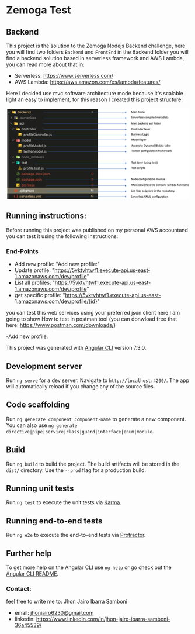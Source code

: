 # Zemoga Test
## Backend
This project is the solution to the Zemoga Nodejs Backend challenge, here you will find two folders `Backend` and `FrontEnd` in the Backend folder you will find a backend solution based in serverless framework and AWS Lambda, you can read more about that in:

- Serverless: https://www.serverless.com/
- AWS Lambda: https://aws.amazon.com/es/lambda/features/

Here I decided use mvc software architecture mode because it's scalable light an easy to implement, for this reason I created this project structure:

 ![alt text](https://github.com/jhonjairo6230/ZemogaTest/blob/documentation/assets/backend-structure.png)

## Running instructions:
Before running this project was published on my personal AWS accountand you can test it using the following instructions: 

### End-Points
- Add new profile: "Add new profile:"
- Update profile: "https://5vktvhtwf1.execute-api.us-east-1.amazonaws.com/dev/profile"
- List all profiles: "https://5vktvhtwf1.execute-api.us-east-1.amazonaws.com/dev/profile"
- get specific profile: "https://5vktvhtwf1.execute-api.us-east-1.amazonaws.com/dev/profile/{id}"

you can test this web services using your preferred json client here I am going to show How to test in postman tool (you can donwload free that here: https://www.postman.com/downloads/)

-Add new profile:







This project was generated with [Angular CLI](https://github.com/angular/angular-cli) version 7.3.0.

## Development server

Run `ng serve` for a dev server. Navigate to `http://localhost:4200/`. The app will automatically reload if you change any of the source files.

## Code scaffolding

Run `ng generate component component-name` to generate a new component. You can also use `ng generate directive|pipe|service|class|guard|interface|enum|module`.

## Build

Run `ng build` to build the project. The build artifacts will be stored in the `dist/` directory. Use the `--prod` flag for a production build.

## Running unit tests

Run `ng test` to execute the unit tests via [Karma](https://karma-runner.github.io).

## Running end-to-end tests

Run `ng e2e` to execute the end-to-end tests via [Protractor](http://www.protractortest.org/).

## Further help

To get more help on the Angular CLI use `ng help` or go check out the [Angular CLI README](https://github.com/angular/angular-cli/blob/master/README.md).


 ### Contact:
 feel free to write me to:
 Jhon Jairo Ibarra Samboni
 * email: jhonjairo6230@gmail.com
 * linkedin: https://www.linkedin.com/in/jhon-jairo-ibarra-samboni-36a45539/